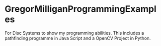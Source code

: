 # GregorMilliganProgrammingExamples
For Disc Systems to show my programming abilities. This includes a pathfinding programme in Java Script and a OpenCV Project in Python.
